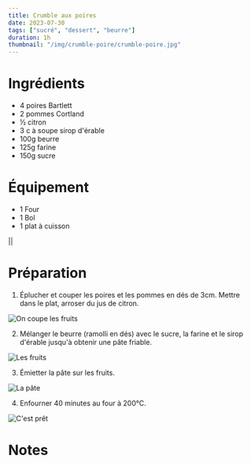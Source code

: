 ```yaml
---
title: Crumble aux poires
date: 2023-07-30
tags: ["sucré", "dessert", "beurre"]
duration: 1h
thumbnail: "/img/crumble-poire/crumble-poire.jpg"
---
```


# Ingrédients

+ 4 poires Bartlett
+ 2 pommes Cortland
+ ½ citron
+ 3 c à soupe sirop d'érable
+ 100g beurre
+ 125g farine
+ 150g sucre


# Équipement

+ 1 Four
+ 1 Bol
+ 1 plat à cuisson

||

# Préparation

1. Éplucher et couper les poires et les pommes en dés de 3cm. Mettre dans le plat, arroser du jus de citron.

![On coupe les fruits](/img/crumble-poire/crumble-poire-step-1.jpg)

2. Mélanger le beurre (ramolli en dés) avec le sucre, la farine et le sirop d'érable jusqu'à obtenir une
pâte friable.

![Les fruits](/img/crumble-poire/crumble-poire-step-2.jpg)

3. Émietter la pâte sur les fruits.

![La pâte](/img/crumble-poire/crumble-poire-step-3.jpg)

4. Enfourner 40 minutes au four à 200°C.

![C'est prêt](/img/crumble-poire/crumble-poire-step-4.jpg)

# Notes
